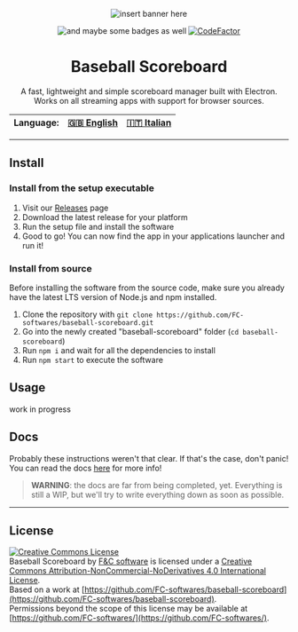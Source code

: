 <center>

![insert banner here](file)

![and maybe some badges as well](file)
[![CodeFactor](https://www.codefactor.io/repository/github/fc-softwares/baseball-scoreboard/badge/main)](https://www.codefactor.io/repository/github/fc-softwares/baseball-scoreboard/overview/main)

# Baseball Scoreboard
A fast, lightweight and simple scoreboard manager built with Electron.
Works on all streaming apps with support for browser sources.

| Language: | [ 🇬🇧 <u>English</u> ]( https://github.com/FC-softwares/baseball-scoreboard/blob/main/README.md )  | [ 🇮🇹 Italian ]( https://github.com/FC-softwares/baseball-scoreboard/blob/main/README_it.md )  |
|---|---|---|

</center>

---

## Install
### Install from the setup executable
1. Visit our [Releases](https://github.com/FC-softwares/baseball-scoreboard/releases/latest) page
2. Download the latest release for your platform 
3. Run the setup file and install the software
4. Good to go! You can now find the app in your applications launcher and run it!
### Install from source
Before installing the software from the source code, make sure you already have the latest LTS version of Node.js and npm installed.
1. Clone the repository with `git clone https://github.com/FC-softwares/baseball-scoreboard.git`
2. Go into the newly created "baseball-scoreboard" folder (`cd baseball-scoreboard`)
3. Run `npm i` and wait for all the dependencies to install
4. Run `npm start` to execute the software

## Usage
work in progress

## Docs
Probably these instructions weren't that clear. If that's the case, don't panic! You can read the docs [here](https://github.com/FC-softwares/baseball-scoreboard/tree/main/docs/en/) for more info!
> **WARNING**: the docs are far from being completed, yet. Everything is still a WIP, but we'll try to write everything down as soon as possible.

---

## License
[![Creative Commons License](https://i.creativecommons.org/l/by-nc-nd/4.0/88x31.png)](http://creativecommons.org/licenses/by-nc-nd/4.0/)  
Baseball Scoreboard by [F&C software](https://github.com/FC-softwares/) is licensed under a [Creative Commons Attribution-NonCommercial-NoDerivatives 4.0 International License](http://creativecommons.org/licenses/by-nc-nd/4.0/).  
Based on a work at [https://github.com/FC-softwares/baseball-scoreboard](https://github.com/FC-softwares/baseball-scoreboard).  
Permissions beyond the scope of this license may be available at [https://github.com/FC-softwares/](https://github.com/FC-softwares/).
